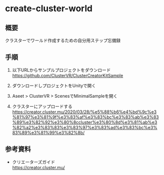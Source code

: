 # create-cluster-world

## 概要

クラスターでワールド作成するための自分用ステップ忘備録
## 手順
1. 以下URLからサンプルプロジェクトをダウンロード<br>
https://github.com/ClusterVR/ClusterCreatorKitSample

2. ダウンロードしプロジェクトをUnityで開く

3. Aseet > ClusterVR > ScenesでMinimalSampleを開く

4. クラスターにアップロードする<br>
https://creator.cluster.mu/2020/03/28/%e5%88%b6%e4%bd%9c%e3%81%97%e3%81%9f%e3%83%af%e3%83%bc%e3%83%ab%e3%83%89%e3%82%92%e3%80%8ccluster%e3%80%8d%e3%81%ab%e3%82%a2%e3%83%83%e3%83%97%e3%83%ad%e3%83%bc%e3%83%89%e3%81%99%e3%82%8b/



## 参考資料
- クリエーターズガイド<br>
https://creator.cluster.mu/

